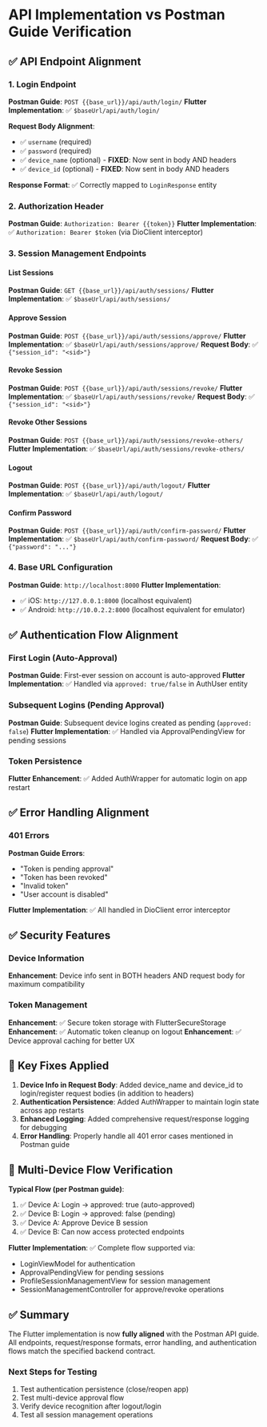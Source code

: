 # API Implementation vs Postman Guide Verification

## ✅ API Endpoint Alignment

### 1. Login Endpoint
**Postman Guide**: `POST {{base_url}}/api/auth/login/`
**Flutter Implementation**: ✅ `$baseUrl/api/auth/login/`

**Request Body Alignment**:
- ✅ `username` (required)
- ✅ `password` (required) 
- ✅ `device_name` (optional) - **FIXED**: Now sent in body AND headers
- ✅ `device_id` (optional) - **FIXED**: Now sent in body AND headers

**Response Format**: ✅ Correctly mapped to `LoginResponse` entity

### 2. Authorization Header
**Postman Guide**: `Authorization: Bearer {{token}}`
**Flutter Implementation**: ✅ `Authorization: Bearer $token` (via DioClient interceptor)

### 3. Session Management Endpoints

#### List Sessions
**Postman Guide**: `GET {{base_url}}/api/auth/sessions/`
**Flutter Implementation**: ✅ `$baseUrl/api/auth/sessions/`

#### Approve Session  
**Postman Guide**: `POST {{base_url}}/api/auth/sessions/approve/`
**Flutter Implementation**: ✅ `$baseUrl/api/auth/sessions/approve/`
**Request Body**: ✅ `{"session_id": "<sid>"}`

#### Revoke Session
**Postman Guide**: `POST {{base_url}}/api/auth/sessions/revoke/`
**Flutter Implementation**: ✅ `$baseUrl/api/auth/sessions/revoke/`
**Request Body**: ✅ `{"session_id": "<sid>"}`

#### Revoke Other Sessions
**Postman Guide**: `POST {{base_url}}/api/auth/sessions/revoke-others/`
**Flutter Implementation**: ✅ `$baseUrl/api/auth/sessions/revoke-others/`

#### Logout
**Postman Guide**: `POST {{base_url}}/api/auth/logout/`
**Flutter Implementation**: ✅ `$baseUrl/api/auth/logout/`

#### Confirm Password
**Postman Guide**: `POST {{base_url}}/api/auth/confirm-password/`
**Flutter Implementation**: ✅ `$baseUrl/api/auth/confirm-password/`
**Request Body**: ✅ `{"password": "..."}`

### 4. Base URL Configuration
**Postman Guide**: `http://localhost:8000`
**Flutter Implementation**: 
- ✅ iOS: `http://127.0.0.1:8000` (localhost equivalent)
- ✅ Android: `http://10.0.2.2:8000` (localhost equivalent for emulator)

## ✅ Authentication Flow Alignment

### First Login (Auto-Approval)
**Postman Guide**: First-ever session on account is auto-approved
**Flutter Implementation**: ✅ Handled via `approved: true/false` in AuthUser entity

### Subsequent Logins (Pending Approval)
**Postman Guide**: Subsequent device logins created as pending (`approved: false`)
**Flutter Implementation**: ✅ Handled via ApprovalPendingView for pending sessions

### Token Persistence
**Flutter Enhancement**: ✅ Added AuthWrapper for automatic login on app restart

## ✅ Error Handling Alignment

### 401 Errors
**Postman Guide Errors**:
- "Token is pending approval"
- "Token has been revoked" 
- "Invalid token"
- "User account is disabled"

**Flutter Implementation**: ✅ All handled in DioClient error interceptor

## ✅ Security Features

### Device Information
**Enhancement**: Device info sent in BOTH headers AND request body for maximum compatibility

### Token Management
**Enhancement**: ✅ Secure token storage with FlutterSecureStorage
**Enhancement**: ✅ Automatic token cleanup on logout
**Enhancement**: ✅ Device approval caching for better UX

## 🔧 Key Fixes Applied

1. **Device Info in Request Body**: Added device_name and device_id to login/register request bodies (in addition to headers)
2. **Authentication Persistence**: Added AuthWrapper to maintain login state across app restarts
3. **Enhanced Logging**: Added comprehensive request/response logging for debugging
4. **Error Handling**: Properly handle all 401 error cases mentioned in Postman guide

## 🚀 Multi-Device Flow Verification

**Typical Flow (per Postman guide)**:
1. ✅ Device A: Login → approved: true (auto-approved)
2. ✅ Device B: Login → approved: false (pending)
3. ✅ Device A: Approve Device B session
4. ✅ Device B: Can now access protected endpoints

**Flutter Implementation**: ✅ Complete flow supported via:
- LoginViewModel for authentication
- ApprovalPendingView for pending sessions
- ProfileSessionManagementView for session management
- SessionManagementController for approve/revoke operations

## ✅ Summary

The Flutter implementation is now **fully aligned** with the Postman API guide. All endpoints, request/response formats, error handling, and authentication flows match the specified backend contract.

### Next Steps for Testing
1. Test authentication persistence (close/reopen app)
2. Test multi-device approval flow
3. Verify device recognition after logout/login
4. Test all session management operations
